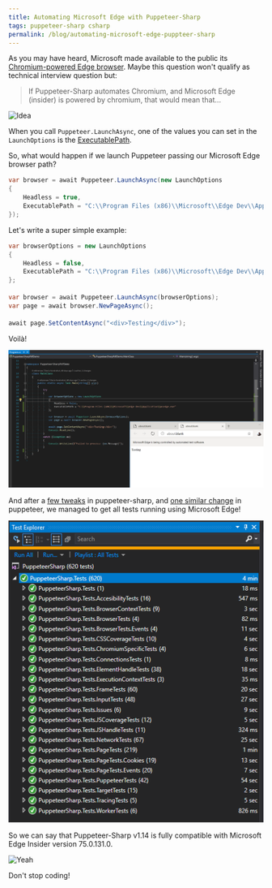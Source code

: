 ```yaml
---
title: Automating Microsoft Edge with Puppeteer-Sharp
tags: puppeteer-sharp csharp
permalink: /blog/automating-microsoft-edge-puppteer-sharp
---
```


As you may have heard, Microsoft made available to the public its [Chromium-powered Edge browser](https://www.microsoftedgeinsider.com/en-us/).  Maybe this question won't qualify as technical interview question but:

>If Puppeteer-Sharp automates Chromium, and Microsoft Edge (insider) is powered by chromium, that would mean that...

![Idea](https://media.giphy.com/media/B5AVgxf0OzlyE/giphy.gif)

When you call `Puppeteer.LaunchAsync`, one of the values you can set in the `LaunchOptions` is the [ExecutablePath](https://www.puppeteersharp.com/api/PuppeteerSharp.LaunchOptions.html#PuppeteerSharp_LaunchOptions_ExecutablePath).

So, what would happen if we launch Puppeteer passing our Microsoft Edge browser path?

```cs
var browser = await Puppeteer.LaunchAsync(new LaunchOptions
{
    Headless = true,
    ExecutablePath = "C:\\Program Files (x86)\\Microsoft\\Edge Dev\\Application\\msedge.exe"
});
```

Let's write a super simple example:

```cs
var browserOptions = new LaunchOptions
{
    Headless = false,
    ExecutablePath = "C:\\Program Files (x86)\\Microsoft\\Edge Dev\\Application\\msedge.exe"
};

var browser = await Puppeteer.LaunchAsync(browserOptions);
var page = await browser.NewPageAsync();

await page.SetContentAsync("<div>Testing</div>");
```

Voilà!

![demo running](https://github.com/kblok/kblok.github.io/raw/master/img/microsoft-edge-puppeteer/demo-running.png)

And after a [few tweaks](https://github.com/kblok/puppeteer-sharp/pull/1074) in puppeteer-sharp, and [one similar change](https://github.com/GoogleChrome/puppeteer/pull/4314) in puppeteer, we managed to get all tests running using Microsoft Edge!

![tests running](https://github.com/kblok/kblok.github.io/raw/master/img/microsoft-edge-puppeteer/tests-running.png)

So we can say that Puppeteer-Sharp v1.14 is fully compatible with Microsoft Edge Insider version 75.0.131.0.

![Yeah](https://media1.giphy.com/media/TdfyKrN7HGTIY/giphy.gif?cid=790b76115cbda5016531733341f0d371)

Don't stop coding!
